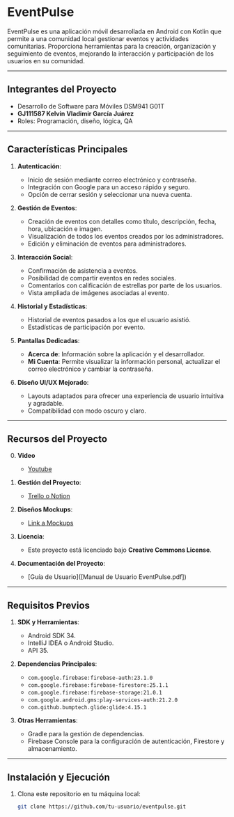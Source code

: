 # EventPulse

EventPulse es una aplicación móvil desarrollada en Android con Kotlin que permite a una comunidad local gestionar eventos y actividades comunitarias. Proporciona herramientas para la creación, organización y seguimiento de eventos, mejorando la interacción y participación de los usuarios en su comunidad.

---

## Integrantes del Proyecto

- Desarrollo de Software para Móviles DSM941 G01T
- **GJ111587 Kelvin Vladimir García Juárez**
- Roles: Programación, diseño, lógica, QA
---

## Características Principales

1. **Autenticación**:
   - Inicio de sesión mediante correo electrónico y contraseña.
   - Integración con Google para un acceso rápido y seguro.
   - Opción de cerrar sesión y seleccionar una nueva cuenta.

2. **Gestión de Eventos**:
   - Creación de eventos con detalles como título, descripción, fecha, hora, ubicación e imagen.
   - Visualización de todos los eventos creados por los administradores.
   - Edición y eliminación de eventos para administradores.

3. **Interacción Social**:
   - Confirmación de asistencia a eventos.
   - Posibilidad de compartir eventos en redes sociales.
   - Comentarios con calificación de estrellas por parte de los usuarios.
   - Vista ampliada de imágenes asociadas al evento.

4. **Historial y Estadísticas**:
   - Historial de eventos pasados a los que el usuario asistió.
   - Estadísticas de participación por evento.

5. **Pantallas Dedicadas**:
   - **Acerca de**: Información sobre la aplicación y el desarrollador.
   - **Mi Cuenta**: Permite visualizar la información personal, actualizar el correo electrónico y cambiar la contraseña.

6. **Diseño UI/UX Mejorado**:
   - Layouts adaptados para ofrecer una experiencia de usuario intuitiva y agradable.
   - Compatibilidad con modo oscuro y claro.

---

## Recursos del Proyecto

0. **Video**
   - [Youtube](https://youtu.be/pSzV58VsgOQ)

1. **Gestión del Proyecto**:
   - [Trello o Notion](https://trello.com/b/VB6122hF/event-pulse-dsm941)

2. **Diseños Mockups**:
   - [Link a Mockups](https://drive.google.com/file/d/1utMk1nKA-wjzzgEYNINh4r65bes70XCK/view?usp=sharing)

3. **Licencia**:
   - Este proyecto está licenciado bajo **Creative Commons License**.

4. **Documentación del Proyecto**:
   - [Guía de Usuario]([Manual de Usuario EventPulse.pdf])

---

## Requisitos Previos

1. **SDK y Herramientas**:
   - Android SDK 34.
   - IntelliJ IDEA o Android Studio.
   - API 35.

2. **Dependencias Principales**:
   - `com.google.firebase:firebase-auth:23.1.0`
   - `com.google.firebase:firebase-firestore:25.1.1`
   - `com.google.firebase:firebase-storage:21.0.1`
   - `com.google.android.gms:play-services-auth:21.2.0`
   - `com.github.bumptech.glide:glide:4.15.1`

3. **Otras Herramientas**:
   - Gradle para la gestión de dependencias.
   - Firebase Console para la configuración de autenticación, Firestore y almacenamiento.

---

## Instalación y Ejecución

1. Clona este repositorio en tu máquina local:
   ```bash
   git clone https://github.com/tu-usuario/eventpulse.git
